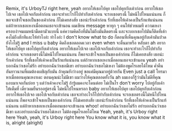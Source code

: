 Remix, it's UrboyTJ right here, yeah
อยากให้เธอไปคุย เธอไปคุยกับเค้าก่อน
อยากให้เธอไปเจอ เธอไปเจอกับเค้าก่อน
เธอจะทำอะไรก็ไปทำกับเค้าก่อน
จะรอเธอตรงนี้ ไม่หนีไปไหนแน่นอน
ก็พอจะเข้าใจเธอเป็นของเค้าก่อน
ก็ไม่เคยสงสัย เธอน่ะรักเค้าก่อน
รักที่เธอให้เค้าคงเป็นรักแท้แน่นอน
แต่ถ้าหากเธอเหงาเมื่อตอนเธอจะเข้านอน
ผมเขียน message หาทุก ๆ คนให้ช่วยผมที
ความเหงาครอบงำจนผมหน้ามืดตามัวแบบนี้
แค่ความคิดถึงที่มันไม่ถึงมันติดตรงนี้
และจะบอกเธอไปมันก็ติดที่เค้า คงไม่ถึงสักทีและให้ทำไงอ่ะ
ทำไงอ่ะ I don't know what to do
ก็ตอนที่เห็นคุณอยู่กับเค้ามันปวดยังไงไม่รู้ and I miss u baby
คิดถึงเธอตลอดเวลา even when จะตื่นมาหรือ หลับตา ah
อยากให้เธอไปคุย เธอไปคุยกับเค้าก่อน
อยากให้เธอไปเจอ เธอไปเจอกับเค้าก่อน
เธอจะทำอะไรก็ไปทำกับเค้าก่อน
จะรอเธอตรงนี้ไม่หนีไปไหนแน่นอน
ก็พอจะเข้าใจเธอเป็นของเค้าก่อน
ก็ไม่เคยสงสัย เธอน่ะรักเค้าก่อน
รักที่เธอให้เค้าคงเป็นรักแท้แน่นอน
แต่ถ้าหากเธอเหงาเมื่อตอนเธอจะเข้านอน yeah
อย่าบอกฉันว่าเธอไม่รัก อย่าบอกฉันว่าเธอมีเขา
อย่าบอกฉันว่าเธอไม่เหงา ไม่ต้องพูดไรเลยได้ไหม
ค่ำคืนอันยาวนานที่ผมต้องเผชิญกับมัน
ถ้าคุณยังว่างอยู่ ขอแค่มีคุณมาอยู่ด้วยกัน
Even just a call โทรมาหาเมื่อตอนคุณเหงาเดะ
ตอนคุณน่ะไม่มีเขา ผมว่างให้คุณตลอดทั้งวัน ah
ผมเองก็รู้ว่ามันไม่ดีที่คุณแอบมาเจอกันบ่อย ๆ
แต่ว่าเค้าคงจะไม่รู้ ถ้ารู้ผมคงจะโดนต่อย
ไม่เป็นไร don't worry ไปอยู่กับเค้าให้เต็มที่
เดี๋ยวผมยืนรออยู่ตรงนี้ ไม่หนีไปไหนหรอก baby
อยากให้เธอไปคุย เธอไปคุยกับเค้าก่อน
อยากให้เธอไปเจอ เธอไปเจอกับเค้าก่อน
เธอจะทำอะไรก็ไปทำกับเค้าก่อน
จะรอเธอตรงนี้ไม่หนีไปไหนแน่นอน
ก็พอจะเข้าใจเธอเป็นของเค้าก่อน
ก็ไม่เคยสงสัย เธอน่ะรักเค้าก่อน
รักที่เธอให้เค้าคงเป็นรักแท้แน่นอน
แต่ถ้าหากเธอเหงาเมื่อตอนเธอจะเข้านอน whoo!
อย่าบอกฉันว่าเธอไม่รัก อย่าบอกฉันว่าเธอมีเขา
และอย่าบอกฉันว่าเธอไม่เหงา ไม่ต้องพูดไรเลยได้ไหม
Yeah, yeah, it's Urboy right here
Yeah, yeah, it's Urboy right here
You know what it is, you know what it is, alright (alright)
